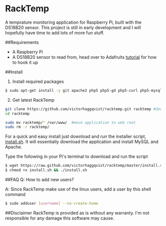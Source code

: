 RackTemp
========
A temprature monitoring application for Raspberry Pi, built with the DS18B20 sensor. This project is still in early development and I will hopefully have time to add lots of more fun stuff.

##Requirements
- A Raspberry Pi
- A DS18B20 sensor to read from, head over to Adafruits [tutorial](http://learn.adafruit.com/adafruits-raspberry-pi-lesson-11-ds18b20-temperature-sensing) for how to hook it up

##Install

1. Install required packages
```sh
$ sudo apt-get install -y git apache2 php5 php5-gd php5-curl php5-mysql mysql-server whois
```

2. Get latest RackTemp
```sh
git clone https://github.com/victorhaggqvist/racktemp.git racktemp #download the application
cd racktemp

sudo mv racktemp/* /var/www/  #move application to web root
sudo rm -r racktemp/
```

For a quick and easy install just download and run the installer script, [install.sh](https://raw.github.com/victorhaggqvist/racktemp/master/install.sh). It will essentially download the application and install MySQL and Apache.

Type the following in your Pi's terminal to download and run the script
```sh
$ wget https://raw.github.com/victorhaggqvist/racktemp/master/install.sh
$ chmod +x install.sh && ./install.sh
```

##FAQ
Q: How to add new users?

A: Since RackTemp make use of the linux users, add a user by this shell command

```sh
$ sudo adduser [username] --no-create-home
```

##Disclaimer
RackTemp is provided as is without any warranty. I'm not responsible for any damage this software may cause.
